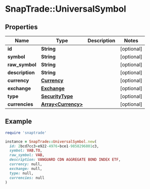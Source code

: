 # SnapTrade::UniversalSymbol

## Properties

| Name | Type | Description | Notes |
| ---- | ---- | ----------- | ----- |
| **id** | **String** |  | [optional] |
| **symbol** | **String** |  | [optional] |
| **raw_symbol** | **String** |  | [optional] |
| **description** | **String** |  | [optional] |
| **currency** | [**Currency**](Currency.md) |  | [optional] |
| **exchange** | [**Exchange**](Exchange.md) |  | [optional] |
| **type** | [**SecurityType**](SecurityType.md) |  | [optional] |
| **currencies** | [**Array&lt;Currency&gt;**](Currency.md) |  | [optional] |

## Example

```ruby
require 'snaptrade'

instance = SnapTrade::UniversalSymbol.new(
  id: 2bcd7cc3-e922-4976-bce1-9858296801c3,
  symbol: VAB.TO,
  raw_symbol: VAB,
  description: VANGUARD CDN AGGREGATE BOND INDEX ETF,
  currency: null,
  exchange: null,
  type: null,
  currencies: null
)
```

